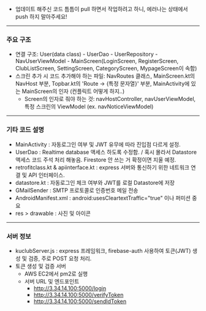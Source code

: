 - 업데이트 해주신 코드 틈틈이 pull 하면서 작업하려고 하니, 에러나는 상태에서 push 하지 말아주세요!
---
### 주요 구조
- 연결 구조: User(data class) - UserDao - UserRepository - NavUserViewModel - MainScreen(LoginScreen, RegisterScreen, ClubListScreen, SettingScreen, CategoryScreen, MypageScreen이 속함)
- 스크린 추가 시 코드 추가해야 하는 파일: NavRoutes 클래스, MainScreen.kt의 NavHost 부분, Topbar.kt의 'Route -> {특정 문자열}' 부분, MainActivity에 있는 MainScreen의 인자 (컨플릭트 어떻게 하지..)
  - Screen의 인자로 줘야 하는 것: navHostController, navUserViewModel, 특정 스크린의 ViewModel (ex. navNoticeViewModel)
---  
### 기타 코드 설명
- MainActivity : 자동로그인 여부 및 JWT 유무에 따라 진입점 다르게 설정.
- UserDao : Realtime database 액세스 하도록 수정함. / 혹시 몰라서 Datastore 액세스 코드 주석 처리 해놓음. Firestore 안 쓰는 거 확정이면 지울 예정.
- retrofitclass.kt & apiinterface.kt : express 서버와 통신하기 위한 네트워크 연결 및 API 인터페이스.
- datastore.kt : 자동로그인 체크 여부와 JWT를 로컬 Datastore에 저장 
- GMailSender : SMTP 프로토콜로 인증번호 메일 전송
- AndroidManifest.xml : android:usesCleartextTraffic="true" 이나 퍼미션 중요
- res > drawable : 사진 및 아이콘
---
### 서버 정보
- kuclubServer.js : express 프레임워크, firebase-auth 사용하여 토큰(JWT) 생성 및 검증, 주로 POST 요청 처리.
- 토큰 생성 및 검증 서버
  - AWS EC2에서 pm2로 실행
  - 서버 URL 및 엔드포인트
    - http://3.34.14.100:5000/login
    - http://3.34.14.100:5000/verifyToken
    - http://3.34.14.100:5000/sendIdToken
